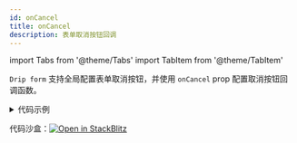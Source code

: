```yaml
---
id: onCancel
title: onCancel
description: 表单取消按钮回调
---
```


import Tabs from '@theme/Tabs'
import TabItem from '@theme/TabItem'

`Drip form` 支持全局配置表单取消按钮，并使用 `onCancel` prop 配置取消按钮回调函数。

<details>
<summary>代码示例</summary>
<Tabs>

<TabsItem value="App" label="App.tsx">

```tsx
import DripForm from '@jdfed/drip-form';
import antd from '@jdfed/drip-form-theme-antd';
import unitedSchema from './unitedSchema';
import '@jdfed/drip-form/dist/index.css';
import '@jdfed/drip-form-theme-antd/dist/index.css';
import 'antd/dist/antd.css';

function App() {
  return (
    <DripForm
      // 表单配置文件
      unitedSchema={unitedSchema}
      // 导入组件
      uiComponents={{ antd }}
      //表单取消回调
			//highlight-start
      onCancel={({ formData, errors, checking }) => {
        //表单取消前的数据
        console.log(formData);
        //表单错误信息
        console.log(errors);
        //表单是否校验完毕
        console.log(checking);
      }}
			//highlight-end
    ></DripForm>
  );
}

export default App;

```

</TabsItem>

<TabsItem value="unitedSchema" label="unitedSchema.ts">

```tsx
// 表单配置文件

export default {
  type: 'object',
  validateTime: 'change',
  ui: {
    footer: {
      justifyContent: 'right',
      margin: 10,
      onCancel: {
        text: '取消',
        type: 'default',
        size: 'middle',
        shape: 'squash',
      },
    },
  },
  theme: 'antd',
  schema: [
    {
      type: 'string',
      title: '输入框',
      ui: {
        type: 'text',
        style: {
          width: '100%',
        },
        theme: 'antd',
      },
      fieldKey: 'text_VymkyN',
    },
    {
      type: 'string',
      title: '单选',
      default: '1',
      ui: {
        type: 'radio',
        theme: 'antd',
        options: [
          {
            label: '是',
            value: '1',
          },
          {
            label: '否',
            value: '0',
          },
        ],
      },
      fieldKey: 'radio_NjSVtY',
    },
  ],
};

```

</TabsItem>

</Tabs>

</details>

代码沙盒：[![Open in StackBlitz](https://developer.stackblitz.com/img/open_in_stackblitz.svg)](https://stackblitz.com/edit/drip-form-9rkkta?file=src/App.tsx)